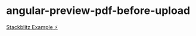 # angular-preview-pdf-before-upload

[Stackblitz Example ⚡️](https://stackblitz.com/edit/angular-preview-pdf-before-upload)
